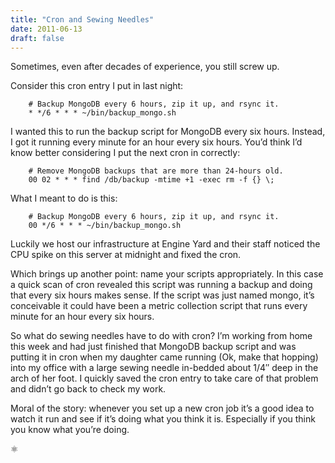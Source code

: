 ```yaml
---
title: "Cron and Sewing Needles"
date: 2011-06-13
draft: false
---
```


Sometimes, even after decades of experience, you still screw up.

Consider this cron entry I put in last night:

```
    # Backup MongoDB every 6 hours, zip it up, and rsync it.
    * */6 * * * ~/bin/backup_mongo.sh
```

I wanted this to run the backup script for MongoDB every six hours. Instead, 
I got it running every minute for an hour every six hours. You’d think I’d 
know better considering I put the next cron in correctly:

```
    # Remove MongoDB backups that are more than 24-hours old.
    00 02 * * * find /db/backup -mtime +1 -exec rm -f {} \;
```

What I meant to do is this:

```
    # Backup MongoDB every 6 hours, zip it up, and rsync it.
    00 */6 * * * ~/bin/backup_mongo.sh
```

Luckily we host our infrastructure at Engine Yard and their staff noticed the 
CPU spike on this server at midnight and fixed the cron.

Which brings up another point: name your scripts appropriately. In this case 
a quick scan of cron revealed this script was running a backup and doing that 
every six hours makes sense. If the script was just named mongo, it’s 
conceivable it could have been a metric collection script that runs every 
minute for an hour every six hours.

So what do sewing needles have to do with cron? I’m working from home this 
week and had just finished that MongoDB backup script and was putting it in 
cron when my daughter came running (Ok, make that hopping) into my office 
with a large sewing needle in-bedded about 1/4″ deep in the arch of her foot. 
I quickly saved the cron entry to take care of that problem and didn’t go 
back to check my work.

Moral of the story: whenever you set up a new cron job it’s a good idea to 
watch it run and see if it’s doing what you think it is. Especially if you 
think you know what you’re doing.

&#x269B;
